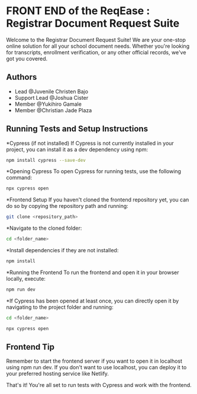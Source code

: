 # FRONT END of the ReqEase : Registrar Document Request Suite

Welcome to the Registrar Document Request Suite! We are your one-stop online solution for all your school document needs. Whether you're looking for transcripts, enrollment verification, or any other official records, we've got you covered. 

## Authors

- Lead @Juvenile Christen Bajo
- Support Lead @Joshua Cister
- Member @Yukihiro Gamale
- Member @Christian Jade Plaza

## Running Tests and Setup Instructions

*Cypress (if not installed)
If Cypress is not currently installed in your project, you can install it as a dev dependency using npm:

```bash
npm install cypress --save-dev
```

*Opening Cypress
To open Cypress for running tests, use the following command:

```bash
npx cypress open
```

*Frontend Setup
If you haven't cloned the frontend repository yet, you can do so by copying the repository path and running:

```bash
git clone <repository_path>
```

*Navigate to the cloned folder:

```bash
cd <folder_name>
```

*Install dependencies if they are not installed:

```bash
npm install
```

*Running the Frontend
To run the frontend and open it in your browser locally, execute:

```bash
npm run dev
```

*If Cypress has been opened at least once, you can directly open it by navigating to the project folder and running:

```bash
cd <folder_name>
```
```bash
npx cypress open
```

## Frontend Tip

Remember to start the frontend server if you want to open it in localhost using npm run dev. If you don't want to use localhost, you can deploy it to your preferred hosting service like Netlify.

That's it! You're all set to run tests with Cypress and work with the frontend.

